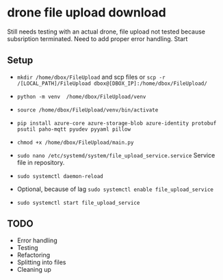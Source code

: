 # drone file upload download
 Still needs testing with an actual drone, file upload not tested because subsription terminated.
 Need to add proper error handling.
 Start
 ## Setup
   - `mkdir /home/dbox/FileUpload` and scp files or `scp -r /[LOCAL_PATH]/FileUpload dbox@[DBOX_IP]:/home/dbox/FileUpload/`
   
   - `python -m venv  /home/dbox/FileUpload/venv`
   
   - `source /home/dbox/FileUpload/venv/bin/activate`
   
   - `pip install azure-core azure-storage-blob azure-identity protobuf psutil paho-mqtt pyudev pyyaml pillow`
   
   - `chmod +x /home/dbox/FileUpload/main.py`
   
   - `sudo nano /etc/systemd/system/file_upload_service.service` Service file in repository.
   
   - `sudo systemctl daemon-reload`
   
   - Optional, because of lag `sudo systemctl enable file_upload_service`
   
   - `sudo systemctl start file_upload_service`
 ## TODO
   - Error handling
   - Testing
   - Refactoring
   - Splitting into files
   - Cleaning up
   
